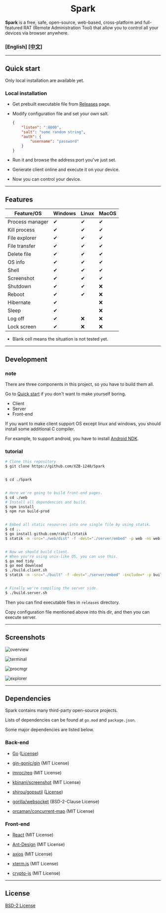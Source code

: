 <h1 align="center">Spark</h1>

**Spark** is a free, safe, open-source, web-based, cross-platform and full-featured RAT (Remote Administration Tool)
that allow you to control all your devices via browser anywhere.

### [English] [[中文]](./README.ZH.md)

---

## **Quick start**

Only local installation are available yet.

### Local installation
* Get prebuilt executable file from [Releases](https://github.com/XZB-1248/Spark/releases) page.
* Modify configuration file and set your own salt.

  ```json
  {
	  "listen": ":8000",
	  "salt": "some random string",
	  "auth": {
		  "username": "password"
	  }
  }
  ```

* Run it and browse the address:port you've just set.
* Generate client online and execute it on your device.
* Now you can control your device.

---

## **Features**

| Feature/OS      | Windows | Linux | MacOS |
|-----------------|---------|-------|-------|
| Process manager | ✔       | ✔     | ✔     |
| Kill process    | ✔       | ✔     | ✔     |
| File explorer   | ✔       | ✔     | ✔     |
| File transfer   | ✔       | ✔     | ✔     |
| Delete file     | ✔       | ✔     | ✔     |
| OS info         | ✔       | ✔     | ✔     |
| Shell           | ✔       | ✔     | ✔     |
| Screenshot      | ✔       | ✔     | ✔     |
| Shutdown        | ✔       | ✔     | ❌     |
| Reboot          | ✔       | ✔     | ❌     |
| Hibernate       | ✔       |       | ❌     |
| Sleep           | ✔       |       | ❌     |
| Log off         | ✔       | ❌     | ❌     |
| Lock screen     | ✔       | ❌     | ❌     |

* Blank cell means the situation is not tested yet.

---

## **Development**

### note

There are three components in this project, so you have to build them all.

Go to [Quick start](#quick-start) if you don't want to make yourself boring.

* Client
* Server
* Front-end

If you want to make client support OS except linux and windows, you should install some additional C compiler.

For example, to support android, you have to install [Android NDK](https://developer.android.com/ndk/downloads).

### tutorial

```bash
# Clone this repository
$ git clone https://github.com/XZB-1248/Spark


$ cd ./Spark


# Here we're going to build front-end pages.
$ cd ./web
# Install all dependencies and build.
$ npm install
$ npm run build-prod


# Embed all static resources into one single file by using statik.
$ cd ..
$ go install github.com/rakyll/statik
$ statik -m -src="./web/dist" -f -dest="./server/embed" -p web -ns web


# Now we should build client.
# When you're using unix-like OS, you can use this.
$ go mod tidy
$ go mod download
$ ./build.client.sh
$ statik -m -src="./built" -f -dest="./server/embed" -include=* -p built -ns built


# Finally we're compiling the server side.
$ ./build.server.sh
```

Then you can find executable files in `releases` directory.

Copy configuration file mentioned above into this dir, and then you can execute server.

---

## Screenshots

![overview](./screenshots/overview.png)

![terminal](./screenshots/terminal.png)

![procmgr](./screenshots/procmgr.png)

![explorer](./screenshots/explorer.png)

---

## Dependencies

Spark contains many third-party open-source projects.

Lists of dependencies can be found at `go.mod` and `package.json`.

Some major dependencies are listed below.

### Back-end

* [Go](https://github.com/golang/go) ([License](https://github.com/golang/go/blob/master/LICENSE))

* [gin-gonic/gin](https://github.com/gin-gonic/gin) (MIT License)

* [imroc/req](https://github.com/imroc/req) (MIT License)

* [kbinani/screenshot](https://github.com/kbinani/screenshot) (MIT License)

* [shirou/gopsutil](https://github.com/shirou/gopsutil) ([License](https://github.com/shirou/gopsutil/blob/master/LICENSE))

* [gorilla/websocket](https://github.com/gorilla/websocket) (BSD-2-Clause License)

* [orcaman/concurrent-map](https://github.com/orcaman/concurrent-map) (MIT License)

### Front-end

* [React](https://github.com/facebook/react) (MIT License)

* [Ant-Design](https://github.com/ant-design/ant-design) (MIT License)

* [axios](https://github.com/axios/axios) (MIT License)

* [xterm.js](https://github.com/xtermjs/xterm.js) (MIT License)

* [crypto-js](https://github.com/brix/crypto-js) (MIT License)

---

## License

[BSD-2 License](./LICENSE)